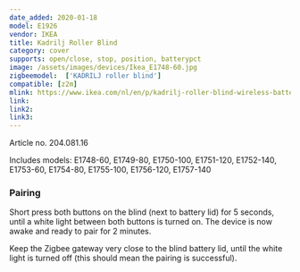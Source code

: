 ```yaml
---
date_added: 2020-01-18
model: E1926
vendor: IKEA
title: Kadrilj Roller Blind
category: cover
supports: open/close, stop, position, batterypct
image: /assets/images/devices/Ikea_E1748-60.jpg
zigbeemodel:  ['KADRILJ roller blind']
compatible: [z2m]
mlink: https://www.ikea.com/nl/en/p/kadrilj-roller-blind-wireless-battery-operated-grey-20408116/
link: 
link2: 
link3: 
---
```

Article no. 204.081.16

Includes models: E1748-60, E1749-80, E1750-100, E1751-120, E1752-140, E1753-60, E1754-80, E1755-100, E1756-120, E1757-140

### Pairing
Short press both buttons on the blind (next to battery lid) for 5 seconds, until a white light between both buttons is turned on.
The device is now awake and ready to pair for 2 minutes.

Keep the Zigbee gateway very close to the blind battery lid, until the white light is turned off (this should mean the pairing is successful).